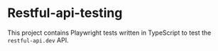 # Restful-api-testing
This project contains Playwright tests written in TypeScript to test the `restful-api.dev` API.
